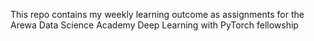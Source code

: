 This repo contains my weekly learning outcome as assignments for the Arewa Data Science Academy Deep Learning with PyTorch fellowship
